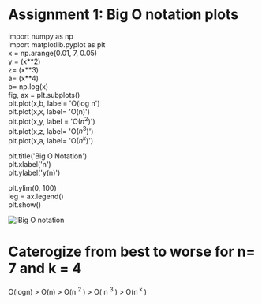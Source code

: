 
# Assignment 1: Big O notation plots

import numpy as np</br>
import matplotlib.pyplot as plt</br>
x = np.arange(0.01, 7, 0.05)</br>
y = (x\*\*2)</br>
z= (x\*\*3)</br>
a= (x\*\*4)</br>
b= np.log(x)</br>
fig, ax = plt.subplots()</br>
plt.plot(x,b, label= 'O(log n')</br>
plt.plot(x,x, label= 'O(n)')</br>
plt.plot(x,y, label = 'O($n^2$)')</br>
plt.plot(x,z, label= 'O($n^3$)')</br>
plt.plot(x,a, label= 'O($n^k$)')</br>

plt.title('Big O Notation')</br>
plt.xlabel('n')</br>
plt.ylabel('y(n)')</br>

plt.ylim(0, 100)</br>
leg = ax.legend()</br>
plt.show()

![IBig O notation](https://dl.dropboxusercontent.com/s/x7ulhsk0aix0h1p/Big%20O%20notation.png?fbclid=IwAR1wHLeNH_m20aGpWLvGXlVRWQ61654l2BW_n6FW3aJ0Lw2CYW_sXBsXCtY)



# Caterogize from best to worse for n= 7 and k = 4

O(logn) > O(n) > O(n <sup> 2 </sup> ) > O( n <sup> 3 </sup>) > O(n<sup> k </sup>)
